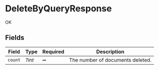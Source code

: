 # DeleteByQueryResponse

OK


## Fields

| Field                            | Type                             | Required                         | Description                      |
| -------------------------------- | -------------------------------- | -------------------------------- | -------------------------------- |
| `count`                          | *?int*                           | :heavy_minus_sign:               | The number of documents deleted. |